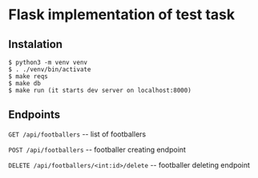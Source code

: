 # Flask implementation of test task

## Instalation

```
$ python3 -m venv venv
$ . ./venv/bin/activate
$ make reqs
$ make db
$ make run (it starts dev server on localhost:8000)
```

## Endpoints

`GET /api/footballers` -- list of footballers

`POST /api/footballers` -- footballer creating endpoint

`DELETE /api/footballers/<int:id>/delete` -- footballer deleting endpoint
